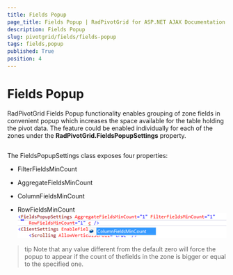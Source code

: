 ```yaml
---
title: Fields Popup
page_title: Fields Popup | RadPivotGrid for ASP.NET AJAX Documentation
description: Fields Popup
slug: pivotgrid/fields/fields-popup
tags: fields,popup
published: True
position: 4
---
```


# Fields Popup



RadPivotGrid Fields Popup functionality enables grouping of zone fields in convenient popup which increases the space available for the table holding the pivot data. The feature could be enabled individually for each of the zones under the **RadPivotGrid.FieldsPopupSettings** property.

## 

The FieldsPopupSettings class exposes four properties:

* FilterFieldsMinCount

* AggregateFieldsMinCount

* ColumnFieldsMinCount

* RowFieldsMinCount
![pivotgrid-fields-popup](images/pivotgrid-fields-popup.png)

>tip Note that any value different from the default zero will force the popup to appear if the count of thefields in the zone is bigger or equal to the specified one.
>

